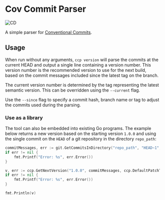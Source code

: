 # Cov Commit Parser
![CD](https://github.com/mbamber/cov-commit-parser/workflows/CD/badge.svg)

A simple parser for [Conventional Commits](https://www.conventionalcommits.org/en/v1.0.0/).

## Usage
When run without any arguments, `ccp version` will parse the commits at the current HEAD and output a single line containing a version number. This version number is the recommended version to use for the next build, based on the commit messages included since the latest tag on the branch.

The current version number is determined by the tag representing the latest semantic version. This can be overridden using the `--current` flag.

Use the `--since` flag to specify a commit hash, branch name or tag to adjust the commits used during the parsing.

### Use as a library
The tool can also be embedded into existing Go programs. The example below returns a new version based on the starting version `1.0.0` and using the single commit on the `HEAD` of a git repository in the directory `repo_path`:
```go
commitMessages, err := git.GetCommitsInDirectory("repo_path", "HEAD~1", "HEAD")
if err != nil {
    fmt.Printf("Error: %s", err.Error())
}

v, err := ccp.GetNextVersion("1.0.0", commitMessages, ccp.DefaultPatchTypes)
if err != nil {
    fmt.Printf("Error: %s", err.Error())
}

fmt.Println(v)
```
